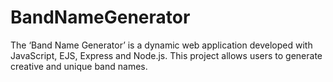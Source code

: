 # BandNameGenerator
The ‘Band Name Generator’ is a dynamic web application developed with JavaScript, EJS, Express and Node.js. This project allows users to generate creative and unique band names.
